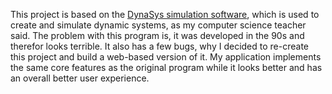 This project is based on the [DynaSys simulation software](https://www.hupfeld-software.de/dokuwiki/doku.php/dynasys), which is used to create and simulate dynamic systems, as my computer science teacher said. The problem with this program is, it was developed in the 90s and therefor looks terrible. It also has a few bugs, why I decided to re-create this project and build a web-based version of it. My application implements the same core features as the original program while it looks better and has an overall better user experience.